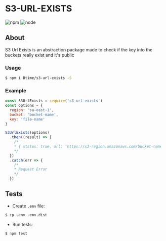 # S3-URL-EXISTS

![npm](https://img.shields.io/badge/npm-v5.6.1-blue.svg) ![node](https://img.shields.io/badge/node-v8.9.0-brightgreen.svg)

## About

S3 Url Exists is an abstraction package made to check if the key into the buckets really exist and it's public

### Usage

```bash
$ npm i Btime/s3-url-exists -S
```

### Example

```js
const S3UrlExists = require('s3-url-exists')
const options = {
  region: 'sa-east-1',
  bucket: 'bucket-name',
  key: 'file-name'
}

S3UrlExists(options)
  .then((result) => {
    /*
    * { status: true, url: 'https://s3-region.amazonaws.com/bucket-name/file-name' }
    */
  })
  .catch(err => {
    /*
    * Request Error
    */
  })
```

## Tests

- Create `.env` file:

```bash
$ cp .env .env.dist
```

- Run tests:
```bash
$ npm test
```
